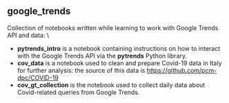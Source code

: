 ## google_trends
Collection of notebooks written while learning to work with Google Trends API and data: \
- **pytrends_intro** is a notebook containing instructions on how to interact with the Google Trends API via the **pytrends** Python library.
- **cov_data** is a notebook used to clean and prepare Covid-19 data in Italy for further analysis: the source of this data is https://github.com/pcm-dpc/COVID-19
- **cov_gt_collection** is the notebook used to collect daily data about Covid-related queries from Google Trends.
